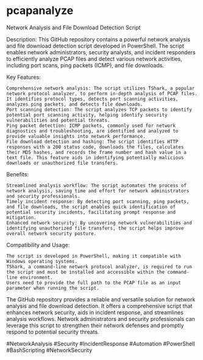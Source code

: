 # pcapanalyze
Network Analysis and File Download Detection Script

Description:
This GitHub repository contains a powerful network analysis and file download detection script developed in PowerShell. The script enables network administrators, security analysts, and incident responders to efficiently analyze PCAP files and detect various network activities, including port scans, ping packets (ICMP), and file downloads.

Key Features:

    Comprehensive network analysis: The script utilizes TShark, a popular network protocol analyzer, to perform in-depth analysis of PCAP files. It identifies protocol types, detects port scanning activities, analyzes ping packets, and detects file downloads.
    Port scanning detection: The script analyzes TCP packets to identify potential port scanning activity, helping identify security vulnerabilities and potential threats.
    Ping packet detection: ICMP packets, commonly used for network diagnostics and troubleshooting, are identified and analyzed to provide valuable insights into network performance.
    File download detection and hashing: The script identifies HTTP responses with a 200 status code, downloads the files, calculates their MD5 hashes, and records the frame number and hash value in a text file. This feature aids in identifying potentially malicious downloads or unauthorized file transfers.

Benefits:

    Streamlined analysis workflow: The script automates the process of network analysis, saving time and effort for network administrators and security professionals.
    Timely incident response: By detecting port scanning, ping packets, and file downloads, the script enables quick identification of potential security incidents, facilitating prompt response and mitigation.
    Enhanced network security: By uncovering network vulnerabilities and identifying unauthorized file transfers, the script helps improve overall network security posture.

Compatibility and Usage:

    The script is developed in PowerShell, making it compatible with Windows operating systems.
    TShark, a command-line network protocol analyzer, is required to run the script and must be installed and accessible within the command-line environment.
    Users need to provide the full path to the PCAP file as an input parameter when running the script.

The GitHub repository provides a reliable and versatile solution for network analysis and file download detection. It offers a comprehensive script that enhances network security, aids in incident response, and streamlines analysis workflows. Network administrators and security professionals can leverage this script to strengthen their network defenses and promptly respond to potential security threats.

#NetworkAnalysis #Security #IncidentResponse #Automation #PowerShell #BashScripting #NetworkSecurity
